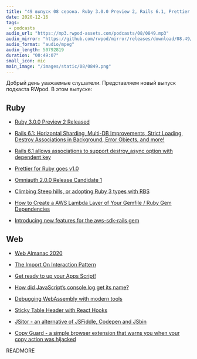 ```yaml
---
title: "49 выпуск 08 сезона. Ruby 3.0.0 Preview 2, Rails 6.1, Prettier 1.0 for Ruby, Web Almanac 2020, JSitor, Copy Guard и прочее"
date: 2020-12-16
tags:
 - podcasts
audio_url: "https://mp3.rwpod-assets.com/podcasts/08/0849.mp3"
audio_mirror: "https://github.com/rwpod/mirror/releases/download/08.49/0849.mp3"
audio_format: "audio/mpeg"
audio_length: 50792819
duration: "00:49:07"
small_icon: mic
main_image: "/images/static/08/0849.png"
---
```


Добрый день уважаемые слушатели. Представляем новый выпуск подкаста RWpod. В этом выпуске:

## Ruby

 - [Ruby 3.0.0 Preview 2 Released](https://www.ruby-lang.org/en/news/2020/12/08/ruby-3-0-0-preview2-released/)
 - [Rails 6.1: Horizontal Sharding, Multi-DB Improvements, Strict Loading, Destroy Associations in Background, Error Objects, and more!](https://weblog.rubyonrails.org/2020/12/9/Rails-6-1-0-release/)
 - [Rails 6.1 allows associations to support destroy_async option with dependent key](https://bigbinary.com/blog/rails-6-1-allows-associations-to-support-destroy_async-option-with-dependent-key)
 - [Prettier for Ruby goes v1.0](https://prettier.io/blog/2020/12/11/plugin-ruby-1.0.html)
 - [Omniauth 2.0.0 Release Candidate 1](https://github.com/omniauth/omniauth/releases/tag/v2.0.0-rc1)


 - [Climbing Steep hills, or adopting Ruby 3 types with RBS](https://evilmartians.com/chronicles/climbing-steep-hills-or-adopting-ruby-types)
 - [How to Create a AWS Lambda Layer of Your Gemfile / Ruby Gem Dependencies](https://dev.to/peterc/how-to-create-a-aws-lambda-layer-of-your-gemfile-ruby-gem-dependencies-1gfj)
 - [Introducing new features for the aws-sdk-rails gem](https://aws.amazon.com/blogs/developer/introducing-new-features-for-the-aws-sdk-rails-gem/)

## Web

 - [Web Almanac 2020](https://almanac.httparchive.org/en/2020/)
 - [The Import On Interaction Pattern](https://addyosmani.com/blog/import-on-interaction/)
 - [Get ready to up your Apps Script!](https://developers.googleblog.com/2020/12/get-ready-to-up-your-apps-script.html)
 - [How did JavaScript’s console.log get its name?](https://jshakespeare.com/javascript-console-log-etymology/)


 - [Debugging WebAssembly with modern tools](https://developers.google.com/web/updates/2020/12/webassembly)
 - [Sticky Table Header with React Hooks](https://webup.org/blog/sticky-header-table-with-react-hooks/)
 - [JSitor - an alternative of JSFiddle, Codepen and JSbin](https://jsitor.com/)
 - [Copy Guard - a simple browser extension that warns you when your copy action was hijacked](https://github.com/roedesh/copyguard)

READMORE
